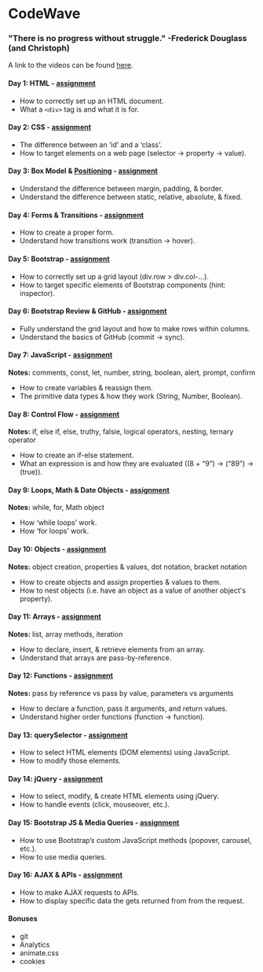 # CodeWave

### "There is no progress without struggle." -Frederick Douglass (and Christoph)

A link to the videos can be found [here](https://drive.google.com/folderview?id=0B2uG81JQ0lFLWGZ4NUVjakRUSU0&usp=sharing).

#### Day 1: HTML - [assignment]()
* How to correctly set up an HTML document.	
* What a `<div>` tag is and what it is for.

#### Day 2: CSS - [assignment]()
* The difference between an ‘id’ and a ‘class’.
* How to target elements on a web page (selector -> property -> value).

#### Day 3: Box Model & [Positioning](https://github.com/BeachCodersAcademy/CodeWave/blob/master/notes/positioning.md)  - [assignment]()
* Understand the difference between margin, padding, & border.
* Understand the difference between static, relative, absolute, & fixed.

#### Day 4: Forms & Transitions - [assignment]()
* How to create a proper form.
* Understand how transitions work (transition -> hover).

#### Day 5: Bootstrap - [assignment]()
* How to correctly set up a grid layout (div.row > div.col-...).
* How to target specific elements of Bootstrap components (hint: inspector).

#### Day 6: Bootstrap Review & GitHub - [assignment]()
* Fully understand the grid layout and how to make rows within columns.
* Understand the basics of GitHub (commit -> sync).

#### Day 7: JavaScript - [assignment]()
**Notes:** comments, const, let, number, string, boolean, alert, prompt, confirm
* How to create variables & reassign them.
* The primitive data types & how they work (String, Number, Boolean).

#### Day 8: Control Flow - [assignment]()
**Notes:** if, else if, else, truthy, falsie, logical operators, nesting, ternary operator
* How to create an if-else statement.
* What an expression is and how they are evaluated ((8 + “9”) -> (“89”) -> (true)).

#### Day 9: Loops, Math & Date Objects - [assignment]()
**Notes:** while, for, Math object
* How ‘while loops’ work.
* How ‘for loops’ work.

#### Day 10: Objects - [assignment](https://github.com/BeachCodersAcademy/CodeWave/blob/master/assignments/08-objects.md)
**Notes:** object creation, properties & values, dot notation, bracket notation
* How to create objects and assign properties & values to them.
* How to nest objects (i.e. have an object as a value of another object's property).

#### Day 11: Arrays - [assignment]()
**Notes:** list, array methods, iteration
* How to declare, insert, & retrieve elements from an array.
* Understand that arrays are pass-by-reference.

#### Day 12: Functions - [assignment]()
**Notes:** pass by reference vs pass by value, parameters vs arguments
* How to declare a function, pass it arguments, and return values.
* Understand higher order functions (function -> function).

#### Day 13: querySelector - [assignment]()
* How to select HTML elements (DOM elements) using JavaScript.
* How to modify those elements.

#### Day 14: jQuery - [assignment]()
* How to select, modify, & create HTML elements using jQuery.
* How to handle events (click, mouseover, etc.).

#### Day 15: Bootstrap JS & Media Queries - [assignment]()
* How to use Bootstrap’s custom JavaScript methods (popover, carousel, etc.).
* How to use media queries.

#### Day 16: AJAX & APIs - [assignment]()
* How to make AJAX requests to APIs.
* How to display specific data the gets returned from from the request.

#### Bonuses
* git
* Analytics
* animate.css
* cookies
